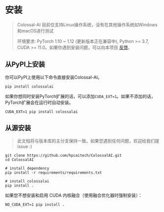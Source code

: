 # 安装
> Colossal-AI 目前仅支持Linux操作系统，没有在其他操作系统如Windows和macOS进行测试
>
> 环境要求: PyTorch 1.10 ~ 1.12 (更新版本正在兼容中), Python >= 3.7, CUDA >= 11.0。如果你遇到安装问题，可以向本项目 [反馈](https://github.com/hpcaitech/ColossalAI/issues/new/choose)。

## 从PyPI上安装

你可以PyPI上使用以下命令直接安装Colossal-AI。

```shell
pip install colossalai
```

如果你想同时安装PyTorch扩展的话，可以添加`CUDA_EXT=1`。如果不添加的话，PyTorch扩展会在运行时自动安装。

```shell
CUDA_EXT=1 pip install colossalai
```

## 从源安装

> 此文档将与版本库的主分支保持一致。如果您遇到任何问题，欢迎给我们提 issue :)

```shell
git clone https://github.com/hpcaitech/ColossalAI.git
cd ColossalAI

# install dependency
pip install -r requirements/requirements.txt

# install colossalai
pip install .
```

如果您不想安装和启用 CUDA 内核融合（使用融合优化器时强制安装）：

```shell
NO_CUDA_EXT=1 pip install .
```
